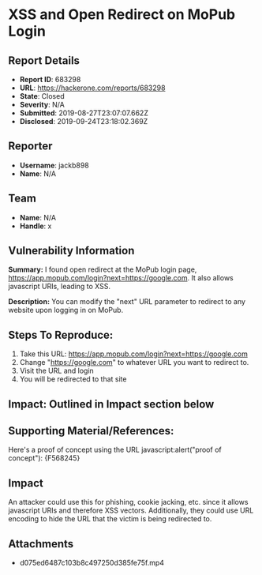 # XSS and Open Redirect on MoPub Login

## Report Details
- **Report ID**: 683298
- **URL**: https://hackerone.com/reports/683298
- **State**: Closed
- **Severity**: N/A
- **Submitted**: 2019-08-27T23:07:07.662Z
- **Disclosed**: 2019-09-24T23:18:02.369Z

## Reporter
- **Username**: jackb898
- **Name**: N/A

## Team
- **Name**: N/A
- **Handle**: x

## Vulnerability Information
**Summary:** I found open redirect at the MoPub login page, https://app.mopub.com/login?next=https://google.com. It also allows javascript URIs, leading to XSS.


**Description:** You can modify the "next" URL parameter to redirect to any website upon logging in on MoPub. 

## Steps To Reproduce:

1. Take this URL: https://app.mopub.com/login?next=https://google.com
2. Change "https://google.com" to whatever URL you want to redirect to.
3. Visit the URL and login
4. You will be redirected to that site

## Impact: Outlined in Impact section below

## Supporting Material/References:

Here's a proof of concept using the URL javascript:alert("proof of concept"):
{F568245}

## Impact

An attacker could use this for phishing, cookie jacking, etc. since it allows javascript URIs and therefore XSS vectors. Additionally, they could use URL encoding to hide the URL that the victim is being redirected to.

## Attachments
- d075ed6487c103b8c497250d385fe75f.mp4
